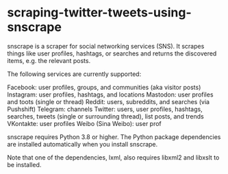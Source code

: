 # scraping-twitter-tweets-using-snscrape

snscrape is a scraper for social networking services (SNS). It scrapes things like user profiles, hashtags, or searches and returns the discovered items, e.g. the relevant posts.

The following services are currently supported:

Facebook: user profiles, groups, and communities (aka visitor posts)
Instagram: user profiles, hashtags, and locations
Mastodon: user profiles and toots (single or thread)
Reddit: users, subreddits, and searches (via Pushshift)
Telegram: channels
Twitter: users, user profiles, hashtags, searches, tweets (single or surrounding thread), list posts, and trends
VKontakte: user profiles
Weibo (Sina Weibo): user prof

snscrape requires Python 3.8 or higher. The Python package dependencies are installed automatically when you install snscrape.

Note that one of the dependencies, lxml, also requires libxml2 and libxslt to be installed.
